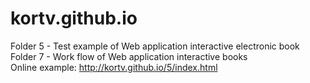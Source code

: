 # kortv.github.io
Folder 5 - Test example of Web application interactive electronic book</br>
Folder 7 - Work flow of Web application interactive books
</br>
Online example: http://kortv.github.io/5/index.html
